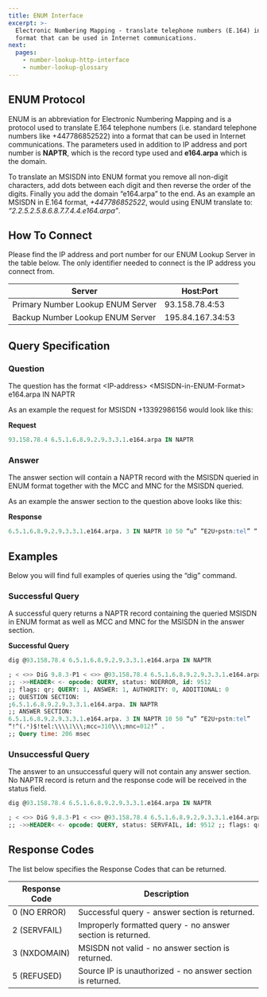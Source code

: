 ```yaml
---
title: ENUM Interface
excerpt: >-
  Electronic Numbering Mapping - translate telephone numbers (E.164) into a
  format that can be used in Internet communications.
next:
  pages:
    - number-lookup-http-interface
    - number-lookup-glossary
---
```

## ENUM Protocol

ENUM is an abbreviation for Electronic Numbering Mapping and is a protocol used to translate E.164 telephone numbers (i.e. standard telephone numbers like +447786852522) into a format that can be used in Internet communications. The parameters used in addition to IP address and port number is **NAPTR**, which is the record type used and **e164.arpa** which is the domain.

To translate an MSISDN into ENUM format you remove all non-digit characters, add dots between each digit and then reverse the order of the digits. Finally you add the domain “e164.arpa” to the end. As an example an MSISDN in E.164 format, *+447786852522*, would using ENUM translate to: *“2.2.5.2.5.8.6.8.7.7.4.4.e164.arpa”*.

## How To Connect

Please find the IP address and port number for our ENUM Lookup Server in the table below. The only identifier needed to connect is the IP address you connect from.

|          Server                         |     Host:Port             |
| --------------------------------- | ---------------- |
| Primary Number Lookup ENUM Server | 93.158.78.4:53   |
| Backup Number Lookup ENUM Server  | 195.84.167.34:53 |

## Query Specification

### Question

The question has the format \<IP-address\> \<MSISDN-in-ENUM-Format\> e164.arpa IN NAPTR

As an example the request for MSISDN +13392986156 would look like this:

**Request**
```sql
93.158.78.4 6.5.1.6.8.9.2.9.3.3.1.e164.arpa IN NAPTR

```


### Answer

The answer section will contain a NAPTR record with the MSISDN queried in ENUM format together with the MCC and MNC for the MSISDN queried.

As an example the answer section to the question above looks like this:

**Response**
```sql
6.5.1.6.8.9.2.9.3.3.1.e164.arpa. 3 IN NAPTR 10 50 “u” “E2U+pstn:tel” “!^(.*)$!tel:\\\\1\\\;mcc=310\\\;mnc=012!”

```


## Examples

Below you will find full examples of queries using the “dig” command.

### Successful Query

A successful query returns a NAPTR record containing the queried MSISDN in ENUM format as well as MCC and MNC for the MSISDN in the answer section.

**Successful Query**
```sql
dig @93.158.78.4 6.5.1.6.8.9.2.9.3.3.1.e164.arpa IN NAPTR

; < <>> DiG 9.8.3-P1 < <>> @93.158.78.4 6.5.1.6.8.9.2.9.3.3.1.e164.arpa IN NAPTR
;; ->>HEADER< <- opcode: QUERY, status: NOERROR, id: 9512
;; flags: qr; QUERY: 1, ANSWER: 1, AUTHORITY: 0, ADDITIONAL: 0
;; QUESTION SECTION:
;6.5.1.6.8.9.2.9.3.3.1.e164.arpa. IN NAPTR
;; ANSWER SECTION:
6.5.1.6.8.9.2.9.3.3.1.e164.arpa. 3 IN NAPTR 10 50 “u” “E2U+pstn:tel”
“!^(.*)$!tel:\\\\1\\\;mcc=310\\\;mnc=012!” .
;; Query time: 206 msec
```


### Unsuccessful Query

The answer to an unsuccessful query will not contain any answer section. No NAPTR record is return and the response code will be received in the status field.
```sql
dig @93.158.78.4 6.5.1.6.8.9.2.9.3.3.1.e164.arpa IN NAPTR

; < <>> DiG 9.8.3-P1 < <>> @93.158.78.4 6.5.1.6.8.9.2.9.3.3.1.e164.arpa IN NAPTR
;; ->>HEADER< <- opcode: QUERY, status: SERVFAIL, id: 9512 ;; flags: qr; QUERY: 1, ANSWER: 0, AUTHORITY: 0, ADDITIONAL: 0 ;; QUESTION SECTION: ;6.5.1.6.8.9.2.9.3.3.1.e164.arpa. IN NAPTR ;; Query time: 202 msec
```


## Response Codes

The list below specifies the Response Codes that can be returned.

|       Response Code            |                    Description                                         |
| ----------------- | ----------------------------------------------------------- |
| 0 (NO ERROR)      | Successful query - answer section is returned.              |
| 2 (SERVFAIL)      | Improperly formatted query - no answer section is returned. |
| 3 (NXDOMAIN)      | MSISDN not valid - no answer section is returned.           |
| 5 (REFUSED)       | Source IP is unauthorized - no answer section is returned.  |
